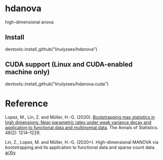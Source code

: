 # hdanova
high-dimensional anova

## Install
devtools::install_github("linulysses/hdanova")

## CUDA support (Linux and CUDA-enabled machine only)
devtools::install_github("linulysses/hdanova.cuda") 

# Reference
Lopez, M., Lin, Z. and Müller, H.-G. (2020). [Bootstrapping max statistics in high dimensions: Near-parametric rates under weak variance decay and application to functional data and multinomial data](https://projecteuclid.org/euclid.aos/1590480052). The Annals of Statistics. 48(2): 1214–1229.

Lin, Z., Lopez, M. and Müller, H.-G. (2020+). High-dimensional MANOVA via bootstrapping and its application to functional data and sparse count data. [arXiv](https://arxiv.org/abs/2007.01058).
